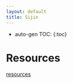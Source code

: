```yaml
---
layout: default
title: Sijin
---
```


* auto-gen TOC:
{:toc}

# Resources

[resources]({{site.baseurl}}/pages/resources.html)

<html>
<!-- <body background="{{site.baseurl}}/images/sky.jpeg"> -->
<style type="text/css">    
body {
         margin:0;
         width:100%;
         height:100%;
}

#div1 {   
    background-image:url('{{site.baseurl}}/images/sky.jpeg');
    width:100%
    height:100%
}    

p {    
    font-family:Verdana;    
    font-weight:bold;    
    font-size:11px;    
}    
</style> 
<itsuper space>
</body>
</html>
